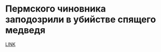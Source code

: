 # Пермского чиновника заподозрили в убийстве спящего медведя 



[LINK](https://varlamov.ru/3272409.html)
